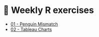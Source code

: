 # :seedling: Weekly R exercises

- [01 - Penguin Mismatch](01-Penguin_Mismatch/)
- [02 - Tableau Charts](02-Tableau_Charts/)

